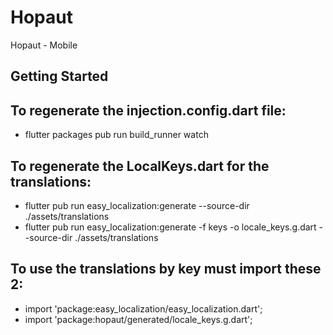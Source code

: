 # Hopaut

Hopaut - Mobile

## Getting Started

## To regenerate the injection.config.dart file:
- flutter packages pub run build_runner watch

## To regenerate the LocalKeys.dart for the translations:
- flutter pub run easy_localization:generate --source-dir ./assets/translations
- flutter pub run easy_localization:generate -f keys -o locale_keys.g.dart --source-dir ./assets/translations

## To use the translations by key must import these 2:
- import 'package:easy_localization/easy_localization.dart';
- import 'package:hopaut/generated/locale_keys.g.dart';